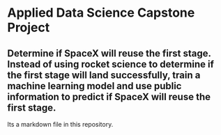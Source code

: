 # Applied Data Science Capstone Project

## Determine if SpaceX will reuse the first stage. Instead of using rocket science to determine if the first stage will land successfully, train a machine learning model and use public information to predict if SpaceX will reuse the first stage.

Its a markdown file in this repository.
